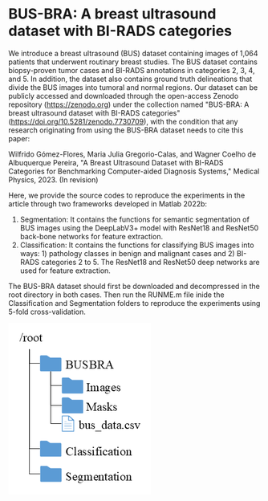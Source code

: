 # BUS-BRA: A breast ultrasound dataset with BI-RADS categories

We introduce a breast ultrasound (BUS) dataset containing images of 1,064 patients that underwent routinary breast studies. The BUS dataset contains biopsy-proven tumor cases and BI-RADS annotations in categories 2, 3, 4, and 5. In addition, the dataset also contains ground truth delineations that divide the BUS images into tumoral and normal regions. Our dataset can be publicly accessed and downloaded through the open-access Zenodo repository (https://zenodo.org) under the collection named "BUS-BRA: A breast ultrasound dataset with BI-RADS categories" (https://doi.org/10.5281/zenodo.7730709), with the condition that any research originating from using the BUS-BRA dataset needs to cite this paper:

Wilfrido Gómez-Flores, Maria Julia Gregorio-Calas, and Wagner Coelho de Albuquerque Pereira, "A Breast Ultrasound Dataset with BI-RADS Categories for Benchmarking Computer-aided Diagnosis Systems," Medical Physics, 2023. (In revision)

Here, we provide the source codes to reproduce the experiments in the article through two frameworks developed in Matlab 2022b:

1. Segmentation: It contains the functions for semantic segmentation of BUS images using the DeepLabV3+ model with ResNet18 and ResNet50 back-bone networks for feature extraction.
2. Classification:  It contains the functions for classifying BUS images into ways: 1) pathology classes in benign and malignant cases and 2) BI-RADS categories 2 to 5. The ResNet18 and ResNet50 deep networks are used for feature extraction.

The BUS-BRA dataset should first be downloaded and decompressed in the root directory in both cases. Then run the RUNME.m file inide the Classification and Segmentation folders to reproduce the experiments using 5-fold cross-validation.

![picture alt](https://github.com/wgomezf/BUS-BRA/blob/main/directory.png "Directory")


